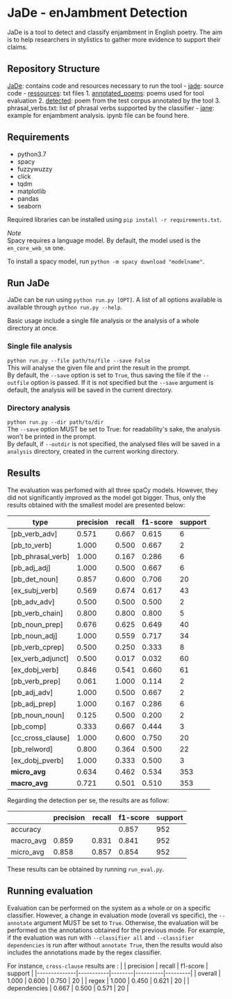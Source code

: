 # JaDe - enJambment Detection

JaDe is a tool to detect and classify enjambment in English poetry.
The aim is to help researchers in stylistics to gather more evidence to support
their claims.

## Repository Structure

[JaDe](https://github.com/MongetE/JaDe/tree/master/JaDe): contains code and
resources necessary to run the tool
    - [jade](https://github.com/MongetE/JaDe/tree/master/JaDe/jade): source code
    - [ressources](https://github.com/MongetE/JaDe/tree/master/JaDe/resources/): txt files
        1. [annotated_poems](https://github.com/MongetE/JaDe/tree/master/JaDe/resources/annotated_poems):
        poems used for tool evaluation
        2. [detected](https://github.com/MongetE/JaDe/tree/master/JaDe/resources/detected):
        poem from the test corpus annotated by the tool
        3. phrasal_verbs.txt: list of phrasal verbs supported by the classifier
    - [jane](https://github.com/MongetE/JaDe/tree/master/JaDe/jane): example for 
        enjambment analysis. ipynb file can be found here.


## Requirements

- python3.7
- spacy
- fuzzywuzzy
- click
- tqdm
- matplotlib
- pandas
- seaborn

Required libraries can be installed using `pip install -r requirements.txt`.

*Note*  
Spacy requires a language model. By default, the model used is  the
`en_core_web_sm` one.

To install a spacy model, run `python -m spacy download "modelname"`.

## Run JaDe

JaDe can be run using `python run.py [OPT]`. A list of all options available is
available through `python run.py --help`.

Basic usage include a single file analysis or the analysis of a whole directory
at once.  

### Single file analysis

`python run.py --file path/to/file --save False`  
This will analyse the given file and print the result in the prompt.  
By default, the `--save` option is set to `True`, thus saving the file if the
`--outfile` option is passed.
If it is not specified but the `--save` argument is default, the analysis will
be saved in the current directory.

### Directory analysis

`python run.py --dir path/to/dir`  
The `--save` option MUST be set to True: for readability's sake, the analysis
won't be printed in the prompt.  
By default, if `--outdir` is not specified, the analysed files will be saved in
a `analysis` directory, created in the current working directory.

## Results

The evaluation was perfomed with all three spaCy models. However, they did not
significantly improved as the model got bigger. Thus, only the results obtained
with the smallest model are presented below:

| type              | precision | recall | f1-score | support |
|-------------------|-----------|--------|----------|---------|
| [pb_verb_adv]     | 0.571     | 0.667  | 0.615    | 6       |
| [pb_to_verb]      | 1.000     | 0.500  | 0.667    | 2       |
| [pb_phrasal_verb] | 1.000     | 0.167  | 0.286    | 6       |
| [pb_adj_adj]      | 1.000     | 0.500  | 0.667    | 6       |
| [pb_det_noun]     | 0.857     | 0.600  | 0.706    | 20      |
| [ex_subj_verb]    | 0.569     | 0.674  | 0.617    | 43      |
| [pb_adv_adv]      | 0.500     | 0.500  | 0.500    | 2       |
| [pb_verb_chain]   | 0.800     | 0.800  | 0.800    | 5       |
| [pb_noun_prep]    | 0.676     | 0.625  | 0.649    | 40      |
| [pb_noun_adj]     | 1.000     | 0.559  | 0.717    | 34      |
| [pb_verb_cprep]   | 0.500     | 0.250  | 0.333    | 8       |
| [ex_verb_adjunct] | 0.500     | 0.017  | 0.032    | 60      |
| [ex_dobj_verb]    | 0.846     | 0.541  | 0.660    | 61      |
| [pb_verb_prep]    | 0.061     | 1.000  | 0.114    | 2       |
| [pb_adj_adv]      | 1.000     | 0.500  | 0.667    | 2       |
| [pb_adj_prep]     | 1.000     | 0.167  | 0.286    | 6       |
| [pb_noun_noun]    | 0.125     | 0.500  | 0.200    | 2       |
| [pb_comp]         | 0.333     | 0.667  | 0.444    | 3       |
| [cc_cross_clause] | 1.000     | 0.600  | 0.750    | 20      |
| [pb_relword]      | 0.800     | 0.364  | 0.500    | 22      |
| [ex_dobj_pverb]   | 1.000     | 0.333  | 0.500    | 3       |
| **micro_avg**     | 0.634     | 0.462  | 0.534    | 353     |
| **macro_avg**     | 0.721     | 0.501  | 0.510    | 353     |

Regarding the detection per se, the results are as follow:

|           | precision | recall | f1-score | support |
|-----------|-----------|--------|----------|---------|
| accuracy  |           |        | 0.857    | 952     |
| macro_avg | 0.859     | 0.831  | 0.841    | 952     |
| micro_avg | 0.858     | 0.857  | 0.854    | 952     |

These results can be obtained by running `run_eval.py`.

## Running evaluation

Evaluation can be performed on the system as a whole or on a specific classifier.
However, a change in evaluation mode (overall vs specific), the `--annotate`
argument MUST be set to `True`. Otherwise, the evaluation will be performed
on the annotations obtained for the previous mode. For example, if the evaluation
was run with `--classifier all` and `--classifier dependencies` is run after
without `annotate True`, then the results would also includes the annotations
made by the regex classifier.

For instance, `cross-clause` results are :
|              | precision | recall | f1-score | support |
|--------------|-----------|--------|----------|---------|
| overall      | 1.000     | 0.600  | 0.750    | 20      |
| regex        | 1.000     | 0.450  | 0.621    | 20      |
| dependencies | 0.667     | 0.500  | 0.571    | 20      |

